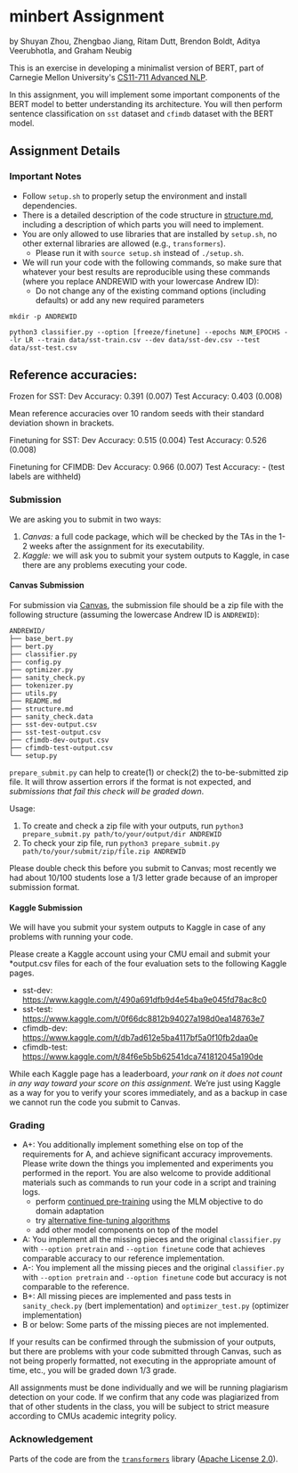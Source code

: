 # minbert Assignment
by Shuyan Zhou, Zhengbao Jiang, Ritam Dutt, Brendon Boldt, Aditya Veerubhotla, and Graham Neubig

This is an exercise in developing a minimalist version of BERT, part of Carnegie Mellon University's [CS11-711 Advanced NLP](http://phontron.com/class/anlp2021/index.html).

In this assignment, you will implement some important components of the BERT model to better understanding its architecture. 
You will then perform sentence classification on ``sst`` dataset and ``cfimdb`` dataset with the BERT model.

## Assignment Details

### Important Notes
* Follow `setup.sh` to properly setup the environment and install dependencies.
* There is a detailed description of the code structure in [structure.md](./structure.md), including a description of which parts you will need to implement.
* You are only allowed to use libraries that are installed by `setup.sh`, no other external libraries are allowed (e.g., `transformers`).
    * Please run it with `source setup.sh` instead of `./setup.sh`.
* We will run your code with the following commands, so make sure that whatever your best results are reproducible using these commands (where you replace ANDREWID with your lowercase Andrew ID):
    * Do not change any of the existing command options (including defaults) or add any new required parameters
```
mkdir -p ANDREWID

python3 classifier.py --option [freeze/finetune] --epochs NUM_EPOCHS --lr LR --train data/sst-train.csv --dev data/sst-dev.csv --test data/sst-test.csv
```
## Reference accuracies: 

Frozen for SST:
Dev Accuracy: 0.391 (0.007)
Test Accuracy: 0.403 (0.008)

Mean reference accuracies over 10 random seeds with their standard deviation shown in brackets.

Finetuning for SST:
Dev Accuracy: 0.515 (0.004)
Test Accuracy: 0.526 (0.008)

Finetuning for CFIMDB:
Dev Accuracy: 0.966 (0.007)
Test Accuracy: - (test labels are withheld)

### Submission

We are asking you to submit in two ways:
1. *Canvas:* a full code package, which will be checked by the TAs in the 1-2 weeks 
   after the assignment for its executability.
2. *Kaggle:* we will ask you to submit your system outputs to Kaggle, in case there are any problems executing your code.

#### Canvas Submission

For submission via [Canvas](https://canvas.cmu.edu/),
the submission file should be a zip file with the following structure (assuming the
lowercase Andrew ID is ``ANDREWID``):
```
ANDREWID/
├── base_bert.py
├── bert.py
├── classifier.py
├── config.py
├── optimizer.py
├── sanity_check.py
├── tokenizer.py
├── utils.py
├── README.md
├── structure.md
├── sanity_check.data
├── sst-dev-output.csv 
├── sst-test-output.csv 
├── cfimdb-dev-output.csv 
├── cfimdb-test-output.csv 
└── setup.py
```

`prepare_submit.py` can help to create(1) or check(2) the to-be-submitted zip file. It
will throw assertion errors if the format is not expected, and *submissions that fail
this check will be graded down*.

Usage:
1. To create and check a zip file with your outputs, run
   `python3 prepare_submit.py path/to/your/output/dir ANDREWID`
2. To check your zip file, run
   `python3 prepare_submit.py path/to/your/submit/zip/file.zip ANDREWID`

Please double check this before you submit to Canvas; most recently we had about 10/100
students lose a 1/3 letter grade because of an improper submission format.

#### Kaggle Submission

We will have you submit your system outputs to Kaggle in case of any problems with running your code.

Please create a Kaggle account using your CMU email and submit your *output.csv files for each of the four evaluation sets to the following Kaggle pages. 

* sst-dev: https://www.kaggle.com/t/490a691dfb9d4e54ba9e045fd78ac8c0
* sst-test: https://www.kaggle.com/t/0f66dc8812b94027a198d0ea148763e7
* cfimdb-dev: https://www.kaggle.com/t/db7ad612e5ba4117bf5a0f10fb2daa0e
* cfimdb-test: https://www.kaggle.com/t/84f6e5b5b62541dca741812045a190de

While each Kaggle page has a leaderboard, _your rank on it does not count in any way toward your score on this assignment_. We’re just using Kaggle as a way for you to verify your scores immediately, and as a backup in case we cannot run the code you submit to Canvas.


### Grading
* A+: You additionally implement something else on top of the requirements for A, and achieve significant accuracy improvements. Please write down the things you implemented and experiments you performed in the report. You are also welcome to provide additional materials such as commands to run your code in a script and training logs.
    * perform [continued pre-training](https://arxiv.org/abs/2004.10964) using the MLM objective to do domain adaptation
    * try [alternative fine-tuning algorithms](https://www.aclweb.org/anthology/2020.acl-main.197)
    * add other model components on top of the model
* A: You implement all the missing pieces and the original ``classifier.py`` with ``--option pretrain`` and ``--option finetune`` code that achieves comparable accuracy to our reference implementation.
* A-: You implement all the missing pieces and the original ``classifier.py`` with ``--option pretrain`` and ``--option finetune`` code but accuracy is not comparable to the reference.
* B+: All missing pieces are implemented and pass tests in ``sanity_check.py`` (bert implementation) and ``optimizer_test.py`` (optimizer implementation)
* B or below: Some parts of the missing pieces are not implemented.

If your results can be confirmed through the submission of your outputs, but there are problems with your
code submitted through Canvas, such as not being properly formatted, not executing in
the appropriate amount of time, etc., you will be graded down 1/3 grade.

All assignments must be done individually and we will be running plagiarism detection
on your code. If we confirm that any code was plagiarized from that of other students
in the class, you will be subject to strict measure according to CMUs academic integrity
policy.

### Acknowledgement
Parts of the code are from the [`transformers`](https://github.com/huggingface/transformers) library ([Apache License 2.0](./LICENSE)).
